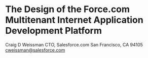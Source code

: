 # The Design of the Force.com Multitenant Internet Application Development Platform
Craig D Weissman
CTO, Salesforce.com
San Francisco, CA 94105
cweissman@salesforce.com